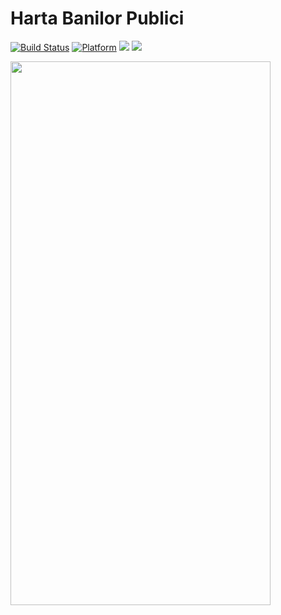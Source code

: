 # Harta Banilor Publici

[![Build Status](https://travis-ci.org/initiativaromania/HBP-iOS.svg?branch=master)](https://travis-ci.org/initiativaromania/HBP-iOS)
[![Platform](https://img.shields.io/cocoapods/p/BulletinBoard.svg?style=flat)](https://github.com/initiativaromania/HBP-iOS)
![](https://img.shields.io/badge/Swift-4.0-orange.svg)
![](https://img.shields.io/aur/license/yaourt.svg)

<a href="https://appetize.io/embed/1g1gy9ak2b10x588d9kwt37nqr?device=iphone6s&scale=75&orientation=portrait&osVersion=11.1"><img src="https://i.imgur.com/UriUXLP.png" width="416" height="870"/></a>
